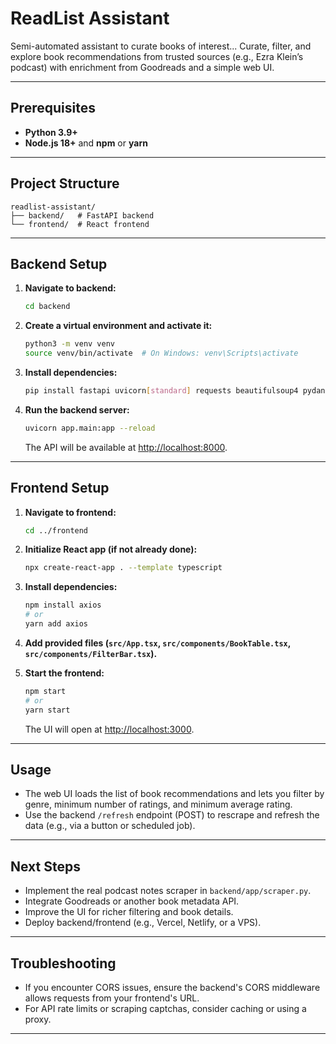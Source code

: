 # ReadList Assistant

Semi-automated assistant to curate books of interest...
Curate, filter, and explore book recommendations from trusted sources (e.g., Ezra Klein’s podcast) with enrichment from Goodreads and a simple web UI.

---

## Prerequisites

- **Python 3.9+**
- **Node.js 18+** and **npm** or **yarn**

---

## Project Structure

```
readlist-assistant/
├── backend/   # FastAPI backend
└── frontend/  # React frontend
```

---

## Backend Setup

1. **Navigate to backend:**
   ```sh
   cd backend
   ```

2. **Create a virtual environment and activate it:**
   ```sh
   python3 -m venv venv
   source venv/bin/activate  # On Windows: venv\Scripts\activate
   ```

3. **Install dependencies:**
   ```sh
   pip install fastapi uvicorn[standard] requests beautifulsoup4 pydantic
   ```

4. **Run the backend server:**
   ```sh
   uvicorn app.main:app --reload
   ```
   The API will be available at [http://localhost:8000](http://localhost:8000).

---

## Frontend Setup

1. **Navigate to frontend:**
   ```sh
   cd ../frontend
   ```

2. **Initialize React app (if not already done):**
   ```sh
   npx create-react-app . --template typescript
   ```

3. **Install dependencies:**
   ```sh
   npm install axios
   # or
   yarn add axios
   ```

4. **Add provided files (`src/App.tsx`, `src/components/BookTable.tsx`, `src/components/FilterBar.tsx`).**

5. **Start the frontend:**
   ```sh
   npm start
   # or
   yarn start
   ```
   The UI will open at [http://localhost:3000](http://localhost:3000).

---

## Usage

- The web UI loads the list of book recommendations and lets you filter by genre, minimum number of ratings, and minimum average rating.
- Use the backend `/refresh` endpoint (POST) to rescrape and refresh the data (e.g., via a button or scheduled job).

---

## Next Steps

- Implement the real podcast notes scraper in `backend/app/scraper.py`.
- Integrate Goodreads or another book metadata API.
- Improve the UI for richer filtering and book details.
- Deploy backend/frontend (e.g., Vercel, Netlify, or a VPS).

---

## Troubleshooting

- If you encounter CORS issues, ensure the backend's CORS middleware allows requests from your frontend's URL.
- For API rate limits or scraping captchas, consider caching or using a proxy.

---